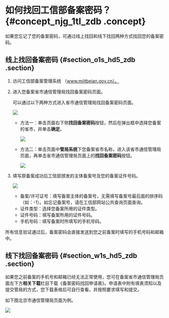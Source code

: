 # 如何找回工信部备案密码？ {#concept_njg_1tl_zdb .concept}

如果您忘记了您的备案密码，可通过线上找回和线下找回两种方式找回您的备案密码。

## 线上找回备案密码 {#section_o1s_hd5_zdb .section}

1.  访问工信部备案管理系统 （www.miitbeian.gov.cn）。
2.  进入您备案省市通信管理局找回备案密码页面。

    可以通过以下两种方式进入省市通信管理局找回备案密码页面。

    ![](http://static-aliyun-doc.oss-cn-hangzhou.aliyuncs.com/assets/img/14232/5511_zh-CN.jpg)

    -   方法一：单击页面右下侧**找回备案密码**按钮，然后在弹出框中选择您备案的省市，并单击**确定**。

        ![](http://static-aliyun-doc.oss-cn-hangzhou.aliyuncs.com/assets/img/14232/5512_zh-CN.jpg)

    -   方法二：单击页面中**管局系统**下您备案省市名称，进入该省市通信管理局页面，再单击省市通信管理局页面上的**找回备案密码**按钮。

        ![](http://static-aliyun-doc.oss-cn-hangzhou.aliyuncs.com/assets/img/14232/5513_zh-CN.jpg)

3.  填写原备案成功后工信部颁发的主体备案号及您的备案证件号码。

    ![](http://static-aliyun-doc.oss-cn-hangzhou.aliyuncs.com/assets/img/14232/5514_zh-CN.jpg)

    -   备案/许可证号：填写备案主体的备案号，无需填写备案号最后面的排序码（如：-1）。如忘记备案号，请在工信部网站公共查询页面查询。
    -   证件类型：选择您备案所用的证件类型。
    -   证件号码：填写备案所用的证件号码。
    -   手机号码：填写备案时所填写的手机号码。

所有信息验证通过后，备案密码会直接发送到您之前备案时填写的手机号码和邮箱中。

## 线下找回备案密码 {#section_w1s_hd5_zdb .section}

如果您之前备案的手机号和邮箱已经无法正常使用，您可在备案省市通信管理局页面左下方**相关下载**栏目下载《备案密码找回申请表》。申请表中附有填表须知以及提交管局的方式，您下载表格后可自行查看，并按照要求填写和提交。

如下图北京市通信管理局页面为例。

![](http://static-aliyun-doc.oss-cn-hangzhou.aliyuncs.com/assets/img/14232/5515_zh-CN.jpg)

